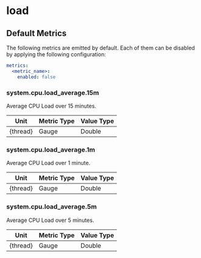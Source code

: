 [comment]: <> (Code generated by mdatagen. DO NOT EDIT.)

# load

## Default Metrics

The following metrics are emitted by default. Each of them can be disabled by applying the following configuration:

```yaml
metrics:
  <metric_name>:
    enabled: false
```

### system.cpu.load_average.15m

Average CPU Load over 15 minutes.

| Unit | Metric Type | Value Type |
| ---- | ----------- | ---------- |
| {thread} | Gauge | Double |

### system.cpu.load_average.1m

Average CPU Load over 1 minute.

| Unit | Metric Type | Value Type |
| ---- | ----------- | ---------- |
| {thread} | Gauge | Double |

### system.cpu.load_average.5m

Average CPU Load over 5 minutes.

| Unit | Metric Type | Value Type |
| ---- | ----------- | ---------- |
| {thread} | Gauge | Double |

